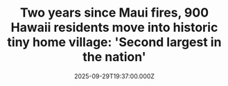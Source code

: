 ---
title: "Two years since Maui fires, 900 Hawaii residents move into historic tiny home village: 'Second largest in the nation'"
date: 2025-09-29T19:37:00.000Z
category: Human Kindness
externalLink: "https://www.goodgoodgood.co/articles/hawaii-tiny-homes-maui-fires"
image: ""
excerpt: "The homes are specifically for wildfire survivors who were not eligible for FEMA assistance.…"
---